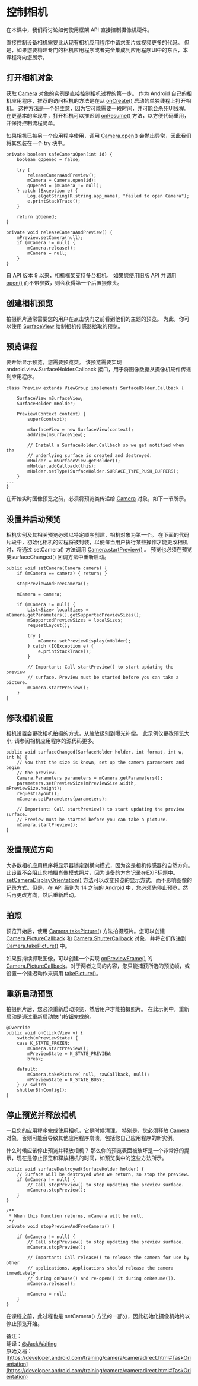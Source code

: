 # 控制相机 

在本课中，我们将讨论如何使用框架 API 直接控制摄像机硬件。

直接控制设备相机需要比从现有相机应用程序中请求图片或视频更多的代码。 但是，如果您要构建专门的相机应用程序或者完全集成到应用程序UI中的东西，本课程将向您展示。

## 打开相机对象

获取 [Camera](https://developer.android.com/reference/android/hardware/Camera.html) 对象的实例是直接控制相机过程的第一步。 作为 Android 自己的相机应用程序，推荐的访问相机的方法是在从 [onCreate()](https://developer.android.com/reference/android/app/Activity.html#onCreate(android.os.Bundle)) 启动的单独线程上打开相机。 这种方法是一个好主意，因为它可能需要一段时间，并可能会杀死UI线程。 在更基本的实现中，打开相机可以推迟到 [onResume()](https://developer.android.com/reference/android/app/Activity.html#onResume()) 方法，以方便代码重用，并保持控制流程简单。

如果相机已被另一个应用程序使用，调用 [Camera.open()](https://developer.android.com/reference/android/hardware/Camera.html#open()) 会抛出异常，因此我们将其包装在一个 try 块中。

	private boolean safeCameraOpen(int id) {
    	boolean qOpened = false;

    	try {
        	releaseCameraAndPreview();
        	mCamera = Camera.open(id);
        	qOpened = (mCamera != null);
    	} catch (Exception e) {
        	Log.e(getString(R.string.app_name), "failed to open Camera");
        	e.printStackTrace();
    	}

    	return qOpened;
	}

	private void releaseCameraAndPreview() {
    	mPreview.setCamera(null);
    	if (mCamera != null) {
        	mCamera.release();
        	mCamera = null;
   		}
	}

自 API 版本 9 以来，相机框架支持多台相机。 如果您使用旧版 API 并调用 [open()](https://developer.android.com/reference/android/hardware/Camera.html#open()) 而不带参数，则会获得第一个后置摄像头。

## 创建相机预览

拍摄照片通常需要您的用户在点击快门之前看到他们的主题的预览。 为此，你可以使用 [SurfaceView](https://developer.android.com/reference/android/view/SurfaceView.html) 绘制相机传感器拾取的预览。

## 预览课程

要开始显示预览，您需要预览类。 该预览需要实现 android.view.SurfaceHolder.Callback 接口，用于将图像数据从摄像机硬件传递到应用程序。        

	class Preview extends ViewGroup implements SurfaceHolder.Callback {
	
	    SurfaceView mSurfaceView;
	    SurfaceHolder mHolder;
	
	    Preview(Context context) {
	        super(context);
	
	        mSurfaceView = new SurfaceView(context);
	        addView(mSurfaceView);
	
	        // Install a SurfaceHolder.Callback so we get notified when the
	        // underlying surface is created and destroyed.
	        mHolder = mSurfaceView.getHolder();
	        mHolder.addCallback(this);
	        mHolder.setType(SurfaceHolder.SURFACE_TYPE_PUSH_BUFFERS);
	    }
	...
	} 

在开始实时图像预览之前，必须将预览类传递给 [Camera](https://developer.android.com/reference/android/hardware/Camera.html) 对象，如下一节所示。

## 设置并启动预览

相机实例及其相关预览必须以特定顺序创建，相机对象为第一个。 在下面的代码片段中，初始化相机的过程将被封装，以便每当用户执行某些操作才能更改相机时，将通过 setCamera() 方法调用 [Camera.startPreview()](https://developer.android.com/reference/android/hardware/Camera.html#startPreview()) 。 预览也必须在预览类surfaceChanged() 回调方法中重新启动。
	
	public void setCamera(Camera camera) {
	    if (mCamera == camera) { return; }
	
	    stopPreviewAndFreeCamera();
	
	    mCamera = camera;
	
	    if (mCamera != null) {
	        List<Size> localSizes = mCamera.getParameters().getSupportedPreviewSizes();
	        mSupportedPreviewSizes = localSizes;
	        requestLayout();
	
	        try {
	            mCamera.setPreviewDisplay(mHolder);
	        } catch (IOException e) {
	            e.printStackTrace();
	        }
	
	        // Important: Call startPreview() to start updating the preview
	        // surface. Preview must be started before you can take a picture.
	        mCamera.startPreview();
	    }
	} 

## 修改相机设置

相机设置会更改相机拍摄的方式，从缩放级别到曝光补偿。 此示例仅更改预览大小; 请参阅相机应用程序的源代码更多。

	public void surfaceChanged(SurfaceHolder holder, int format, int w, int h) {
	    // Now that the size is known, set up the camera parameters and begin
	    // the preview.
	    Camera.Parameters parameters = mCamera.getParameters();
	    parameters.setPreviewSize(mPreviewSize.width, mPreviewSize.height);
	    requestLayout();
	    mCamera.setParameters(parameters);
	
	    // Important: Call startPreview() to start updating the preview surface.
	    // Preview must be started before you can take a picture.
	    mCamera.startPreview();
	}	


## 设置预览方向

大多数相机应用程序将显示器锁定到横向模式，因为这是相机传感器的自然方向。此设置不会阻止您拍摄肖像模式照片，因为设备的方向记录在EXIF标题中。 [setCameraDisplayOrientation()](https://developer.android.com/reference/android/hardware/Camera.html#setDisplayOrientation(int)) 方法可以改变预览的显示方式，而不影响图像的记录方式。但是，在 API 级别为 14 之前的 Android 中，您必须先停止预览，然后再更改方向，然后重新启动。

## 拍照
预览开始后，使用 [Camera.takePicture()](https://developer.android.com/reference/android/hardware/Camera.PictureCallback.html) 方法拍摄照片。您可以创建 [Camera.PictureCallback](https://developer.android.com/reference/android/hardware/Camera.PictureCallback.html) 和 [Camera.ShutterCallback](https://developer.android.com/reference/android/hardware/Camera.ShutterCallback.html) 对象，并将它们传递到 [Camera.takePicture()](https://developer.android.com/reference/android/hardware/Camera.PictureCallback.html) 中。

如果要持续抓取图像，可以创建一个实现 [onPreviewFrame()](https://developer.android.com/reference/android/hardware/Camera.PreviewCallback.html#onPreviewFrame) 的 [Camera.PictureCallback](https://developer.android.com/reference/android/hardware/Camera.PictureCallback.html)。对于两者之间的内容，您只能捕获所选的预览帧，或设置一个延迟动作来调用 [takePicture()](https://developer.android.com/reference/android/hardware/Camera.html#takePicture)。

## 重新启动预览

拍摄照片后，您必须重新启动预览，然后用户才能拍摄照片。 在此示例中，重新启动是通过重新启动快门按钮完成的。

	@Override
	public void onClick(View v) {
	    switch(mPreviewState) {
	    case K_STATE_FROZEN:
	        mCamera.startPreview();
	        mPreviewState = K_STATE_PREVIEW;
	        break;
	
	    default:
	        mCamera.takePicture( null, rawCallback, null);
	        mPreviewState = K_STATE_BUSY;
	    } // switch
	    shutterBtnConfig();
	}


## 停止预览并释放相机

一旦您的应用程序完成使用相机，它是时候清理。 特别是，您必须释放 [Camera](https://developer.android.com/reference/android/hardware/Camera.html) 对象，否则可能会导致其他应用程序崩溃，包括您自己应用程序的新实例。

什么时候应该停止预览并释放相机？ 那么你的预览表面被破坏是一个非常好的提示，现在是停止预览和释放相机的时间，如预览类中的这些方法所示。


	public void surfaceDestroyed(SurfaceHolder holder) {
	    // Surface will be destroyed when we return, so stop the preview.
	    if (mCamera != null) {
	        // Call stopPreview() to stop updating the preview surface.
	        mCamera.stopPreview();
	    }
	}
	
	/**
	 * When this function returns, mCamera will be null.
	 */
	private void stopPreviewAndFreeCamera() {
	
	    if (mCamera != null) {
	        // Call stopPreview() to stop updating the preview surface.
	        mCamera.stopPreview();
	
	        // Important: Call release() to release the camera for use by other
	        // applications. Applications should release the camera immediately
	        // during onPause() and re-open() it during onResume()).
	        mCamera.release();
	
	        mCamera = null;
	    }
	}


在课程之前，此过程也是 setCamera() 方法的一部分，因此初始化摄像机始终以停止预览开始。


备注：  
翻译：[@JackWaiting](https://github.com/JackWaiting)  
原始文档：[https://developer.android.com/training/camera/cameradirect.html#TaskOrientation](https://developer.android.com/training/camera/cameradirect.html#TaskOrientation)